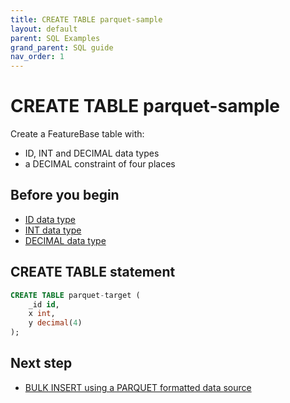 ```yaml
---
title: CREATE TABLE parquet-sample
layout: default
parent: SQL Examples
grand_parent: SQL guide
nav_order: 1
---
```


# CREATE TABLE parquet-sample

Create a FeatureBase table with:
* ID, INT and DECIMAL data types
* a DECIMAL constraint of four places

## Before you begin

* [ID data type](/docs/sql-guide/data-types/data-type-id)
* [INT data type](/docs/sql-guide/data-types/data-type-int)
* [DECIMAL data type](/docs/sql-guide/data-types/data-type-decimal)

## CREATE TABLE statement

```sql
CREATE TABLE parquet-target (
    _id id,
    x int,
    y decimal(4)
);
```

## Next step

* [BULK INSERT using a PARQUET formatted data source](/docs/sql-guide/examples/insert-bulk-parquet/sql-eg-insert-bulk-parquet)
